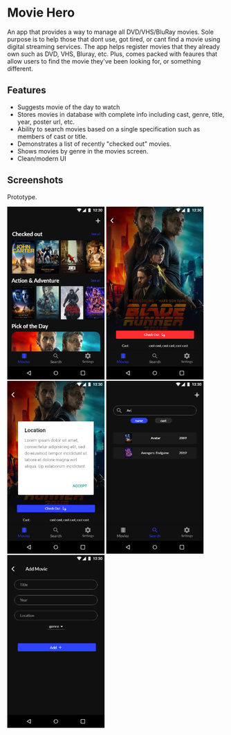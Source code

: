 # Movie Hero

An app that provides a way to manage all DVD/VHS/BluRay movies. Sole purpose is to help those that dont use, got tired, or cant find a movie using digital streaming services. The app helps register movies that they already own such as DVD, VHS, Bluray, etc. Plus, comes packed with feaures that allow users to find the movie they've been looking for, or something different. 

## Features

- Suggests movie of the day to watch 
- Stores movies in database with complete info including cast, genre, title, year, poster url, etc. 
- Ability to search movies based on a single specification such as members of cast or title.
- Demonstrates a list of recently "checked out" movies.
- Shows movies by genre in the movies screen.
- Clean/modern UI

## Screenshots

Prototype.

<img src="ss/Movies.png" height="400px" />
<img src="ss/Movie-info.png" height="400px" />
<img src="ss/Movie-info-2.png" height="400px" />
<img src="ss/Search.png" height="400px" />
<img src="ss/Add.png" height="400px" />

